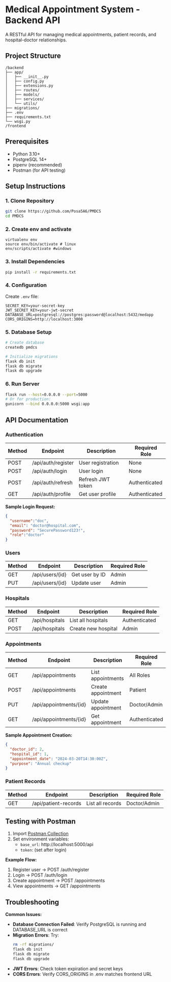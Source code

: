 # Medical Appointment System - Backend API

A RESTful API for managing medical appointments, patient records, and hospital-doctor relationships.

## Project Structure

```
/backend
├── app/
│   ├── __init__.py
│   ├── config.py
│   ├── extensions.py
│   ├── routes/
│   ├── models/
│   ├── services/
│   └── utils/
├── migrations/
├── .env
├── requirements.txt
└── wsgi.py
/frontend
```

## Prerequisites

- Python 3.10+
- PostgreSQL 14+
- pipenv (recommended)
- Postman (for API testing)

## Setup Instructions

### 1. Clone Repository
```bash
git clone https://github.com/Posa5A6/PMDCS
cd PMDCS
```

### 2. Create env and activate
```
virtualenv env
source env/bin/activate # linux
env/scripts/activate #windows
```


### 3. Install Dependencies
```bash
pip install -r requirements.txt
```

### 4. Configuration
Create `.env` file:
```env
SECRET_KEY=your-secret-key
JWT_SECRET_KEY=your-jwt-secret
DATABASE_URL=postgresql://postgres:password@localhost:5432/medapp
CORS_ORIGINS=http://localhost:3000
```

### 5. Database Setup
```bash
# Create database
createdb pmdcs

# Initialize migrations
flask db init
flask db migrate
flask db upgrade
```

### 6. Run Server
```bash
flask run --host=0.0.0.0 --port=5000
# Or for production:
gunicorn --bind 0.0.0.0:5000 wsgi:app
```

## API Documentation

### Authentication

| Method | Endpoint          | Description          | Required Role |
|--------|-------------------|----------------------|---------------|
| POST   | /api/auth/register| User registration    | None          |
| POST   | /api/auth/login   | User login           | None          |
| POST   | /api/auth/refresh | Refresh JWT token    | Authenticated |
| GET    | /api/auth/profile | Get user profile     | Authenticated |

**Sample Login Request:**
```json
{
  "username":"doc",
  "email": "doctor@hospital.com",
  "password": "SecurePassword123!",
  "role":"doctor"
}
```

### Users

| Method | Endpoint          | Description          | Required Role |
|--------|-------------------|----------------------|---------------|
| GET    | /api/users/{id}   | Get user by ID       | Admin         |
| PUT    | /api/users/{id}   | Update user          | Admin         |

### Hospitals

| Method | Endpoint          | Description          | Required Role |
|--------|-------------------|----------------------|---------------|
| GET    | /api/hospitals    | List all hospitals   | Authenticated |
| POST   | /api/hospitals    | Create new hospital  | Admin         |

### Appointments

| Method | Endpoint          | Description          | Required Role |
|--------|-------------------|----------------------|---------------|
| GET    | /api/appointments | List appointments    | All Roles     |
| POST   | /api/appointments | Create appointment   | Patient       |
| PUT    | /api/appointments/{id} | Update appointment | Doctor/Admin |
| GET    | /api/appointments/{id} | Get appointment | Authenticated |

**Sample Appointment Creation:**
```json
{
  "doctor_id": 2,
  "hospital_id": 1,
  "appointment_date": "2024-03-20T14:30:00Z",
  "purpose": "Annual checkup"
}
```

### Patient Records

| Method | Endpoint          | Description          | Required Role |
|--------|-------------------|----------------------|---------------|
| GET    | /api/patient-records | List all records | Doctor/Admin |

## Testing with Postman

1. Import [Postman Collection](link-to-collection)
2. Set environment variables:
   - `base_url`: http://localhost:5000/api
   - `token`: (set after login)

**Example Flow:**
1. Register user → POST /auth/register
2. Login → POST /auth/login
3. Create appointment → POST /appointments
4. View appointments → GET /appointments

## Troubleshooting

**Common Issues:**
- **Database Connection Failed**: Verify PostgreSQL is running and DATABASE_URL is correct
- **Migration Errors**: Try:
  ```bash
  rm -rf migrations/
  flask db init
  flask db migrate
  flask db upgrade
  ```
- **JWT Errors**: Check token expiration and secret keys
- **CORS Errors**: Verify CORS_ORIGINS in .env matches frontend URL

